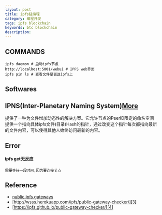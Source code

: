 ```yaml
---
layout: post
title: ipfs链编程
category: 编程开发
tags: ipfs blockchain
keywords: btc blockchain
description: 
---
```



## COMMANDS

```
ipfs daemon # 启动ipfs节点
http://localhost:5001/webui # IPFS web界面
ipfs pin ls # 查看文件是否这ipfs上
```

## Softwares

## IPNS(Inter-Planetary Naming System)[More][1]

提供了一种为文件增加动态性的解决方案。它允许节点的PeerID限定的命名空间提供一个指向具体ipfs文件(目录)Hash的指针，通过改变这个指针每次都指向最新的文件内容，可以使得其他人始终访问最新的内容。

## Error

#### ipfs get无反应

```
需要等待一段时间,因为要连接节点
```


## Reference

* [public ipfs gateways][2]
* [http://wsss.herokuapp.com/ipfs/public-gateway-checker/][3]
* [https://ipfs.github.io/public-gateway-checker/][4]

[1]:	https://blog.csdn.net/chenmo187J3X1/article/details/80988140
[2]:	https://ipfs.github.io/public-gateway-checker/
[3]:	http://wsss.herokuapp.com/ipfs/public-gateway-checker/
[4]:	https://ipfs.github.io/public-gateway-checker/